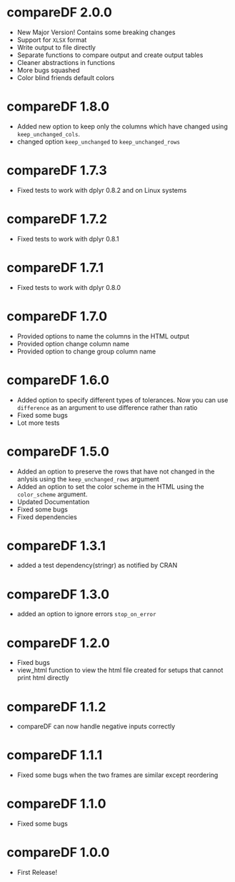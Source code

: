 # compareDF 2.0.0
* New Major Version! Contains some breaking changes
* Support for `XLSX` format
* Write output to file directly
* Separate functions to compare output and create output tables
* Cleaner abstractions in functions
* More bugs squashed
* Color blind friends default colors

# compareDF 1.8.0
* Added new option to keep only the columns which have changed using `keep_unchanged_cols`. 
* changed option `keep_unchanged` to `keep_unchanged_rows`

# compareDF 1.7.3
* Fixed tests to work with dplyr 0.8.2 and on Linux systems

# compareDF 1.7.2
* Fixed tests to work with dplyr 0.8.1

# compareDF 1.7.1
* Fixed tests to work with dplyr 0.8.0

# compareDF 1.7.0
* Provided options to name the columns in the HTML output
* Provided option change column name
* Provided option to change group column name

# compareDF 1.6.0
* Added option to specify different types of tolerances. Now you can use `difference` as an argument to use difference rather than ratio
* Fixed some bugs
* Lot more tests

# compareDF 1.5.0
* Added an option to preserve the rows that have not changed in the anlysis using the `keep_unchanged_rows` argument
* Added an option to set the color scheme in the HTML using the `color_scheme` argument.
* Updated Documentation
* Fixed some bugs
* Fixed dependencies

# compareDF 1.3.1
* added a test dependency(stringr) as notified by CRAN

# compareDF 1.3.0
* added an option to ignore errors `stop_on_error`

# compareDF 1.2.0
* Fixed bugs
* view_html function to view the html file created for setups that cannot print html directly

# compareDF 1.1.2
* compareDF can now handle negative inputs correctly

# compareDF 1.1.1
* Fixed some bugs when the two frames are similar except reordering

# compareDF 1.1.0
* Fixed some bugs

# compareDF 1.0.0

* First Release!



